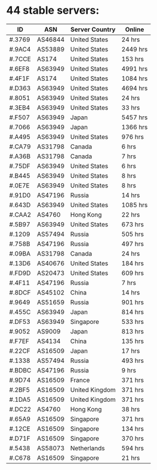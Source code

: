 # 44 stable servers:

| ID | ASN | Server Country | Online |
| ------ | ------ | ------ | ------ |
| #.3769 | AS46844 | United States | 24 hrs |
| #.9AC4 | AS53889 | United States | 2449 hrs |
| #.7CCE | AS174 | United States | 153 hrs |
| #.6EF8 | AS63949 | United States | 4991 hrs |
| #.4F1F | AS174 | United States | 1084 hrs |
| #.D363 | AS63949 | United States | 4694 hrs |
| #.8051 | AS63949 | United States | 24 hrs |
| #.3EB4 | AS63949 | United States | 33 hrs |
| #.F507 | AS63949 | Japan | 5457 hrs |
| #.7066 | AS63949 | Japan | 1366 hrs |
| #.A495 | AS63949 | United States | 976 hrs |
| #.CA79 | AS31798 | Canada | 6 hrs |
| #.A36B | AS31798 | Canada | 7 hrs |
| #.75DF | AS63949 | United States | 6 hrs |
| #.B445 | AS63949 | United States | 8 hrs |
| #.0E7E | AS63949 | United States | 8 hrs |
| #.91D0 | AS47196 | Russia | 14 hrs |
| #.643D | AS63949 | United States | 1085 hrs |
| #.CAA2 | AS4760 | Hong Kong | 22 hrs |
| #.5B97 | AS63949 | United States | 673 hrs |
| #.1209 | AS57494 | Russia | 505 hrs |
| #.758B | AS47196 | Russia | 497 hrs |
| #.09BA | AS31798 | Canada | 24 hrs |
| #.13D6 | AS40676 | United States | 184 hrs |
| #.FD9D | AS20473 | United States | 609 hrs |
| #.4F11 | AS47196 | Russia | 7 hrs |
| #.8DCF | AS45102 | China | 14 hrs |
| #.9649 | AS51659 | Russia | 901 hrs |
| #.455C | AS63949 | Japan | 814 hrs |
| #.DF53 | AS63949 | Singapore | 533 hrs |
| #.9052 | AS9009 | Japan | 813 hrs |
| #.F7EF | AS4134 | China | 135 hrs |
| #.22CF | AS16509 | Japan | 17 hrs |
| #.1338 | AS57494 | Russia | 493 hrs |
| #.BDBC | AS47196 | Russia | 9 hrs |
| #.9D74 | AS16509 | France | 371 hrs |
| #.2BF5 | AS16509 | United Kingdom | 371 hrs |
| #.1DA5 | AS16509 | United Kingdom | 371 hrs |
| #.DC22 | AS4760 | Hong Kong | 38 hrs |
| #.65A9 | AS16509 | Singapore | 371 hrs |
| #.12CE | AS16509 | Singapore | 134 hrs |
| #.D71F | AS16509 | Singapore | 370 hrs |
| #.5438 | AS58073 | Netherlands | 594 hrs |
| #.C678 | AS16509 | Singapore | 21 hrs |

